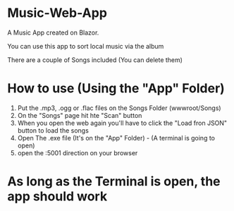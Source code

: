 # Music-Web-App

A Music App created on Blazor.

You can use this app to sort local music via the album 

There are a couple of Songs included (You can delete them)

# How to use (Using the "App" Folder)

1. Put the .mp3, .ogg or .flac files on the Songs Folder (wwwroot/Songs)
2. On the "Songs" page hit hte "Scan" button
3. When you open the web again you'll have to click the "Load fron JSON" button to load the songs
4. Open The .exe file (It's on the "App" Folder) - (A terminal is going to open)
5. open the :5001 direction on your browser
# As long as the Terminal is open, the app should work
 
